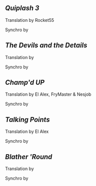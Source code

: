 ***Quiplash 3***
-
Translation by Rocket55

Synchro by

***The Devils and the Details***
-
Translation by

Synchro by

***Champ'd UP***
-
Translation by El Alex, FryMaster & Nesjob

Synchro by

***Talking Points***
-
Translation by El Alex

Synchro by

***Blather 'Round***
-
Translation by

Synchro by
